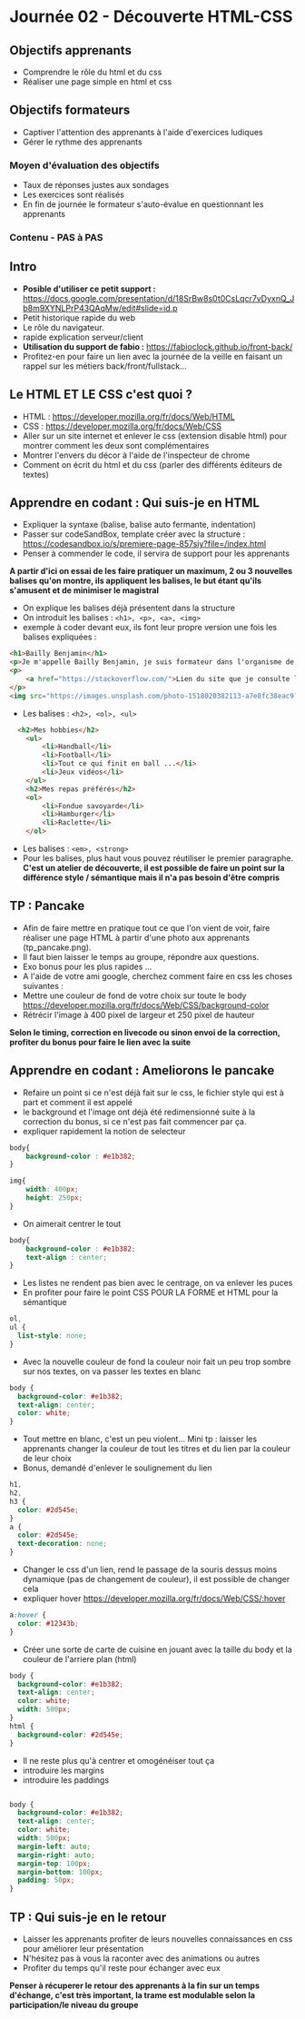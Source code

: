 # Journée 02 - Découverte HTML-CSS

## Objectifs apprenants
- Comprendre le rôle du html et du css
- Réaliser une page simple en html et css

## Objectifs formateurs
- Captiver l'attention des apprenants à l'aide d'exercices ludiques
- Gérer le rythme des apprenants

### Moyen d'évaluation des objectifs
- Taux de réponses justes aux sondages
- Les exercices sont réalisés
- En fin de journée le formateur s'auto-évalue en questionnant les apprenants

### Contenu - PAS à PAS

## Intro

- **Posible d'utiliser ce petit support :** https://docs.google.com/presentation/d/18SrBw8s0t0CsLqcr7vDyxnQ_Jb8m9XYNLPrP43QAqMw/edit#slide=id.p
- Petit historique rapide du web
- Le rôle du navigateur.
- rapide explication serveur/client
- **Utilisation du support de fabio :**  https://fabioclock.github.io/front-back/
- Profitez-en pour faire un lien avec la journée de la veille en faisant un rappel sur les métiers back/front/fullstack...

## Le HTML ET LE CSS c'est quoi ?

- HTML : https://developer.mozilla.org/fr/docs/Web/HTML
- CSS : https://developer.mozilla.org/fr/docs/Web/CSS
- Aller sur un site internet et enlever le css (extension disable html) pour montrer comment les deux sont complémentaires
- Montrer l'envers du décor à l'aide de l'inspecteur de chrome
- Comment on écrit du html et du css (parler des différents éditeurs de textes)

## Apprendre en codant : Qui suis-je en HTML 

- Expliquer la syntaxe (balise, balise auto fermante, indentation)
- Passer sur codeSandBox, template créer avec la structure : https://codesandbox.io/s/premiere-page-857siy?file=/index.html
- Penser à commender le code, il servira de support pour les apprenants

**A partir d'ici on essai de les faire pratiquer un maximum, 2 ou 3 nouvelles balises qu'on montre, ils appliquent les balises, le but étant qu'ils s'amusent et de minimiser le magistral**

- On explique les balises déjà présentent dans la structure
- On introduit les balises : ``` <h1>, <p>, <a>, <img> ```
- exemple à coder devant eux, ils font leur propre version une fois les balises expliquées :

```html
<h1>Bailly Benjamin</h1>
<p>Je m'appelle Bailly Benjamin, je suis formateur dans l'organisme de formation O'clock, j'ai 28 ans, je suis marié et j'ai 1 enfants</p>
<p>
    <a href="https://stackoverflow.com/">Lien du site que je consulte le plus tous les jours</a>
</p>
<img src="https://images.unsplash.com/photo-1518020382113-a7e8fc38eac9?ixlib=rb-1.2.1&ixid=MnwxMjA3fDB8MHxwaG90by1wYWdlfHx8fGVufDB8fHx8&auto=format&fit=crop&w=717&q=80" alt="photo de moi">
```   
- Les balises : ``` <h2>, <ol>, <ul> ```

```html 
  <h2>Mes hobbies</h2>
    <ul>
        <li>Handball</li>
        <li>Football</li>
        <li>Tout ce qui finit en ball ...</li>
        <li>Jeux vidéos</li>
    </ul>
    <h2>Mes repas préférés</h2>
    <ol>
        <li>Fondue savoyarde</li>
        <li>Hamburger</li>
        <li>Raclette</li>
    </ol>
```
- Les balises : ``` <em>, <strong> ```
- Pour les balises, plus haut vous pouvez réutiliser le premier paragraphe. **C'est un atelier de découverte, il est possible de faire un point sur la différence style / sémantique mais il n'a pas besoin d'être compris**

## TP : Pancake 

- Afin de faire mettre en pratique tout ce que l'on vient de voir, faire réaliser une page HTML à partir d'une photo aux apprenants (tp_pancake.png).
- Il faut bien laisser le temps au groupe, répondre aux questions.
- Exo bonus pour les plus rapides ...
- A l'aide de votre ami google, cherchez comment faire en css les choses suivantes :
- Mettre une couleur de fond de votre choix sur toute le body https://developer.mozilla.org/fr/docs/Web/CSS/background-color
- Rétrécir l'image à 400 pixel de largeur et 250 pixel de hauteur

**Selon le timing, correction en livecode ou sinon envoi de la correction, profiter du bonus pour faire le lien avec la suite**

## Apprendre en codant : Ameliorons le pancake

- Refaire un point si ce n'est déjà fait sur le css, le fichier style qui est à part et comment il est appelé 
- le background et l'image ont déjà été redimensionné suite à la correction du bonus, si ce n'est pas fait commencer par ça.
- expliquer rapidement la notion de selecteur

```css
body{
    background-color : #e1b382;
}

img{
    width: 400px;
    height: 250px;
}
```

- On aimerait centrer le tout

```css
body{
    background-color : #e1b382;
    text-align : center;
}
```
- Les listes ne rendent pas bien avec le centrage, on va enlever les puces
- En profiter pour faire le point CSS POUR LA FORME et HTML pour la sémantique

```css
ol,
ul {
  list-style: none;
}
```

- Avec la nouvelle couleur de fond la couleur noir fait un peu trop sombre sur nos textes, on va passer les textes en blanc

```css
body {
  background-color: #e1b382;
  text-align: center;
  color: white;
}
```
- Tout mettre en blanc, c'est un peu violent... Mini tp : laisser les apprenants changer la couleur de tout les titres et du lien par la couleur de leur choix
- Bonus, demandé d'enlever le soulignement du lien

```css
h1,
h2,
h3 {
  color: #2d545e;
}
a {
  color: #2d545e;
  text-decoration: none;
}
```

- Changer le css d'un lien, rend le passage de la souris dessus moins dynamique (pas de changement de couleur), il est possible de changer cela
- expliquer hover https://developer.mozilla.org/fr/docs/Web/CSS/:hover
```css
a:hover {
  color: #12343b;
}
```

- Créer une sorte de carte de cuisine en jouant avec la taille du body et la couleur de l'arriere plan (html)

```css
body {
  background-color: #e1b382;
  text-align: center;
  color: white;
  width: 500px;
}
html {
  background-color: #2d545e;
}
```

- Il ne reste plus qu'à centrer et omogénéiser tout ça
- introduire les margins
- introduire les paddings

```css

body {
  background-color: #e1b382;
  text-align: center;
  color: white;
  width: 500px;
  margin-left: auto;
  margin-right: auto;
  margin-top: 100px;
  margin-bottom: 100px;
  padding: 50px;
}

```

## TP : Qui suis-je en le retour

- Laisser les apprenants profiter de leurs nouvelles connaissances en css pour améliorer leur présentation
- N'hésitez pas à vous la raconter avec des animations ou autres 
- Profiter du temps qu'il reste pour échanger avec eux 

**Penser à récuperer le retour des apprenants à la fin sur un temps d'échange, c'est très important, la trame est modulable selon la participation/le niveau du groupe**

